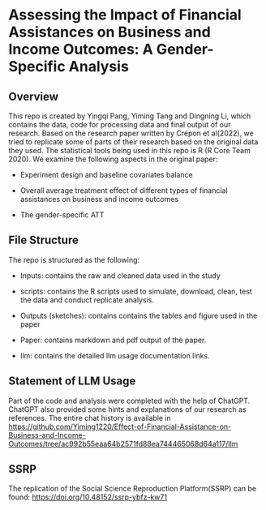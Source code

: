 # Assessing the Impact of Financial Assistances on Business and Income Outcomes: A Gender-Specific Analysis

## Overview

This repo is created by Yingqi Pang, Yiming Tang and Dingning Li, which contains the data, code for processing data and final output of our research. Based on the research paper written by Crépon et al(2022), we tried to replicate some of parts of their research based on the original data they used. The statistical tools being used in this repo is R (R Core Team 2020). We examine the following aspects in the original paper:

* Experiment design and baseline covariates balance

* Overall average treatment effect of different types of financial assistances on business and income outcomes

* The gender-specific ATT

## File Structure

The repo is structured as the following:

* Inputs: contains the raw and cleaned data used in the study 

* scripts: contains the R scripts used to simulate, download, clean, test the data and conduct replicate analysis. 

* Outputs (sketches): contains contains the tables and figure used in the paper

* Paper: contains markdown and pdf output of the paper.
  
* llm: contains the detailed llm usage documentation links.

## Statement of LLM Usage

Part of the code and analysis were completed with the help of ChatGPT. ChatGPT also provided some hints and explanations of our research as references. The entire chat history is available in https://github.com/Yiming1220/Effect-of-Financial-Assistance-on-Business-and-Income-Outcomes/tree/ac992b55eaa64b2571fd88ea744465068d64a117/llm

## SSRP
The replication of the Social Science Reproduction Platform(SSRP) can be found: https://doi.org/10.48152/ssrp-ybfz-kw71
